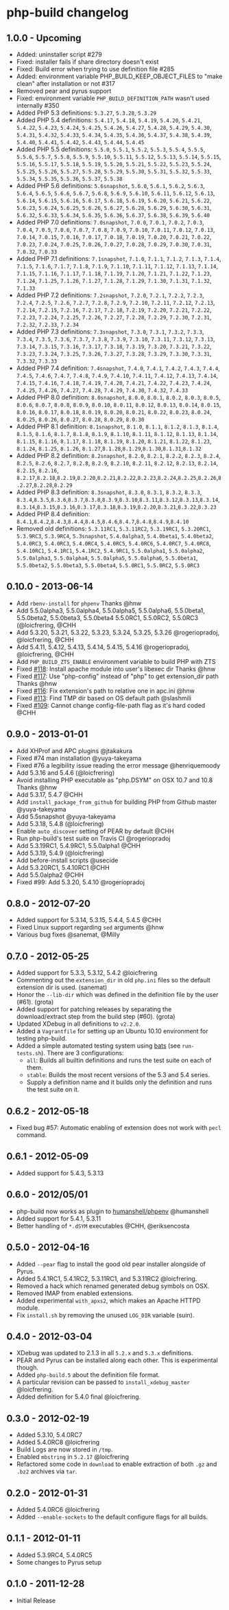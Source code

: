 # php-build changelog

## 1.0.0 - Upcoming

* Added: uninstaller script #279
* Fixed: installer fails if share directory doesn't exist
* Fixed: Build error when trying to use definition file #285
* Added: environment variable PHP_BUILD_KEEP_OBJECT_FILES to "make clean" after installation or not #317
* Removed pear and pyrus support
* Fixed: environment variable `PHP_BUILD_DEFINITION_PATH` wasn't used internally #350
* Added PHP 5.3 definitions: `5.3.27`, `5.3.28`, `5.3.29`
* Added PHP 5.4 definitions: `5.4.17`, `5.4.18`, `5.4.19`, `5.4.20`, `5.4.21`, `5.4.22`, `5.4.23`, `5.4.24`, `5.4.25`, `5.4.26`, `5.4.27`, `5.4.28`, `5.4.29`, `5.4.30`, `5.4.31`, `5.4.32`, `5.4.33`, `5.4.34`, `5.4.35`, `5.4.36`, `5.4.37`, `5.4.38`, `5.4.39`, `5.4.40`, `5.4.41`, `5.4.42`, `5.4.43`, `5.4.44`, `5.4.45`
* Added PHP 5.5 definitions: `5.5.0`, `5.5.1`, `5.5.2`, `5.5.3`, `5.5.4`, `5.5.5`, `5.5.6`, `5.5.7`, `5.5.8`, `5.5.9`, `5.5.10`, `5.5.11`, `5.5.12`, `5.5.13`, `5.5.14`, `5.5.15`, `5.5.16`, `5.5.17`, `5.5.18`, `5.5.19`, `5.5.20`, `5.5.21`, `5.5.22`, `5.5.23`, `5.5.24`, `5.5.25`, `5.5.26`, `5.5.27`, `5.5.28`, `5.5.29`, `5.5.30`, `5.5.31`, `5.5.32`, `5.5.33`, `5.5.34`, `5.5.35`, `5.5.36`, `5.5.37`, `5.5.38`
* Added PHP 5.6 definitions: `5.6snapshot`, `5.6.0`, `5.6.1`, `5.6.2`, `5.6.3`, `5.6.4`, `5.6.5`, `5.6.6`, `5.6.7`, `5.6.8`, `5.6.9`, `5.6.10`, `5.6.11`, `5.6.12`, `5.6.13`, `5.6.14`, `5.6.15`, `5.6.16`, `5.6.17`, `5.6.18`, `5.6.19`, `5.6.20`, `5.6.21`, `5.6.22`, `5.6.23`, `5.6.24`, `5.6.25`, `5.6.26`, `5.6.27`, `5.6.28`, `5.6.29`, `5.6.30`, `5.6.31`, `5.6.32`, `5.6.33`, `5.6.34`, `5.6.35`, `5.6.36`, `5.6.37`, `5.6.38`, `5.6.39`, `5.6.40`
* Added PHP 7.0 definitions: `7.0snapshot`, `7.0.0`, `7.0.1`, `7.0.2`, `7.0.3`, `7.0.4`, `7.0.5`, `7.0.6`, `7.0.7`, `7.0.8`, `7.0.9`, `7.0.10`, `7.0.11`, `7.0.12`, `7.0.13`, `7.0.14`, `7.0.15`, `7.0.16`, `7.0.17`, `7.0.18`, `7.0.19`, `7.0.20`, `7.0.21`, `7.0.22`, `7.0.23`, `7.0.24`, `7.0.25`, `7.0.26`, `7.0.27`, `7.0.28`, `7.0.29`, `7.0.30`, `7.0.31`, `7.0.32`, `7.0.33`
* Added PHP 7.1 definitions: `7.1snapshot`, `7.1.0`, `7.1.1`, `7.1.2`, `7.1.3`, `7.1.4`, `7.1.5`, `7.1.6`, `7.1.7`, `7.1.8`, `7.1.9`, `7.1.10`, `7.1.11`, `7.1.12`, `7.1.13`, `7.1.14`, `7.1.15`, `7.1.16`, `7.1.17`, `7.1.18`, `7.1.19`, `7.1.20`, `7.1.21`, `7.1.22`, `7.1.23`, `7.1.24`, `7.1.25`, `7.1.26`, `7.1.27`, `7.1.28`, `7.1.29`, `7.1.30`, `7.1.31`, `7.1.32`, `7.1.33`
* Added PHP 7.2 definitions: `7.2snapshot`, `7.2.0`, `7.2.1`, `7.2.2`, `7.2.3`, `7.2.4`, `7.2.5`, `7.2.6`, `7.2.7`, `7.2.8`, `7.2.9`, `7.2.10`, `7.2.11`, `7.2.12`, `7.2.13`, `7.2.14`, `7.2.15`, `7.2.16`, `7.2.17`, `7.2.18`, `7.2.19`, `7.2.20`, `7.2.21`, `7.2.22`, `7.2.23`, `7.2.24`, `7.2.25`, `7.2.26`, `7.2.27`, `7.2.28`, `7.2.29`, `7.2.30`, `7.2.31`, `7.2.32`, `7.2.33`, `7.2.34`
* Added PHP 7.3 definitions: `7.3snapshot`, `7.3.0`, `7.3.1`, `7.3.2`, `7.3.3`, `7.3.4`, `7.3.5`, `7.3.6`, `7.3.7`, `7.3.8`, `7.3.9`, `7.3.10`, `7.3.11`, `7.3.12`, `7.3.13`, `7.3.14`, `7.3.15`, `7.3.16`, `7.3.17`, `7.3.18`, `7.3.19`, `7.3.20`, `7.3.21`, `7.3.22`, `7.3.23`, `7.3.24`, `7.3.25`, `7.3.26`, `7.3.27`, `7.3.28`, `7.3.29`, `7.3.30`, `7.3.31`, `7.3.32`, `7.3.33`
* Added PHP 7.4 definition: `7.4snapshot`, `7.4.0`, `7.4.1`, `7.4.2`, `7.4.3`, `7.4.4`, `7.4.5`, `7.4.6`, `7.4.7`, `7.4.8`, `7.4.9`, `7.4.10`, `7.4.11`, `7.4.12`, `7.4.13`, `7.4.14`, `7.4.15`, `7.4.16`, `7.4.18`, `7.4.19`, `7.4.20`, `7.4.21`, `7.4.22`, `7.4.23`, `7.4.24`, `7.4.25`, `7.4.26`, `7.4.27`, `7.4.28`, `7.4.29`, `7.4.30`, `7.4.32`, `7.4.33`
* Added PHP 8.0 definition: `8.0snapshot`, `8.0.0`, `8.0.1`, `8.0.2`, `8.0.3`, `8.0.5`, `8.0.6`, `8.0.7`, `8.0.8`, `8.0.9`, `8.0.10`, `8.0.11`, `8.0.12`, `8.0.13`, `8.0.14`, `8.0.15`, `8.0.16`, `8.0.17`, `8.0.18`, `8.0.19`, `8.0.20`, `8.0.21`, `8.0.22`, `8.0.23`, `8.0.24`, `8.0.25`, `8.0.26`, `8.0.27`, `8.0.28`, `8.0.29`, `8.0.30`
* Added PHP 8.1 definition: `8.1snapshot`, `8.1.0`, `8.1.1`, `8.1.2`, `8.1.3`, `8.1.4`, `8.1.5`, `8.1.6`, `8.1.7`, `8.1.8`, `8.1.9`, `8.1.10`, `8.1.11`, `8.1.12`, `8.1.13`, `8.1.14`, `8.1.15`, `8.1.16`, `8.1.17`, `8.1.18`, `8.1.19`, `8.1.20`, `8.1.21`, `8.1.22`, `8.1.23`, `8.1.24`, `8.1.25`, `8.1.26`, `8.1.27`,`8.1.28`,`8.1.29`,`8.1.30`,`8.1.31`,`8.1.32`
* Added PHP 8.2 definition: `8.2snapshot`, `8.2.0`, `8.2.1`, `8.2.2`, `8.2.3`, `8.2.4`, `8.2.5`, `8.2.6`, `8.2.7`, `8.2.8`, `8.2.9`, `8.2.10`, `8.2.11`, `8.2.12`, `8.2.13`, `8.2.14`, `8.2.15`, `8.2.16`, `8.2.17`,`8.2.18`,`8.2.19`,`8.2.20`,`8.2.21`,`8.2.22`,`8.2.23`,`8.2.24`,`8.2.25`,`8.2.26`,`8.2.27`,`8.2.28`,`8.2.29`
* Added PHP 8.3 definition: `8.3snapshot`, `8.3.0`, `8.3.1`, `8.3.2`, `8.3.3`, `8.3.4`,`8.3.5`,`8.3.6`,`8.3.7`,`8.3.8`,`8.3.9`,`8.3.10`,`8.3.11`,`8.3.12`,`8.3.13`,`8.3.14`,`8.3.14`,`8.3.15`,`8.3.16`,`8.3.17`,`8.3.18`,`8.3.19`,`8.2.20`,`8.3.21`,`8.3.22`,`8.3.23`
* Added PHP 8.4 definition: `8.4.1`,`8.4.2`,`8.4.3`,`8.4.4`,`8.4.5`,`8.4.6`,`8.4.7`,`8.4.8`,`8.4.9`,`8.4.10`
* Removed old definitions: `5.3.11RC1`, `5.3.11RC2`, `5.3.19RC1`, `5.3.20RC1`, `5.3.9RC3`, `5.3.9RC4`, `5.3snapshot`, `5.4.0alpha3`, `5.4.0beta1`, `5.4.0beta2`, `5.4.0RC3`, `5.4.0RC3`, `5.4.0RC4`, `5.4.0RC5`, `5.4.0RC6`, `5.4.0RC7`, `5.4.0RC8`, `5.4.10RC1`, `5.4.1RC1`, `5.4.1RC2`, `5.4.9RC1`, `5.5.0alpha1`, `5.5.0alpha2`, `5.5.0alpha3`, `5.5.0alpha4`, `5.5.0alpha5`, `5.5.0alpha6`, `5.5.0beta1`, `5.5.0beta2`, `5.5.0beta3`, `5.5.0beta4`, `5.5.0RC1`, `5.5.0RC2`, `5.5.0RC3`

## 0.10.0 - 2013-06-14

* Add `rbenv-install` for `phpenv` Thanks @hnw
* Add 5.5.0alpha3, 5.5.0alpha4, 5.5.0alpha5, 5.5.0alpha6, 5.5.0beta1, 5.5.0beta2, 5.5.0beta3, 5.5.0beta4
  5.5.0RC1, 5.5.0RC2, 5.5.0RC3 (@loicfrering, @CHH
* Add 5.3.20, 5.3.21, 5.3.22, 5.3.23, 5.3.24, 5.3.25, 5.3.26 @rogeriopradoj, @loicfrering, @CHH
* Add 5.4.11, 5.4.12, 5.4.13, 5.4.14, 5.4.15, 5.4.16 @rogeriopradoj, @loicfrering, @CHH
* Add `PHP_BUILD_ZTS_ENABLE` environment variable to build PHP with ZTS
* Fixed [#118](https://github.com/CHH/php-build/pull/118): Install apache module into user's libexec dir Thanks @hnw
* Fixed [#117](https://github.com/CHH/php-build/pull/117): Use "php-config" instead of "php" to get extension_dir path Thanks @hnw
* Fixed [#116](https://github.com/CHH/php-build/pull/116): Fix extension's path to relative one in apc.ini @hnw
* Fixed [#113](https://github.com/CHH/php-build/pull/113): Find TMP dir based on OS default path @slashmili
* Fixed [#109](https://github.com/CHH/php-build/pull/109): Cannot change config-file-path flag as it's hard coded @CHH

## 0.9.0 - 2013-01-01

* Add XHProf and APC plugins @jtakakura
* Fixed #74 man installation @yuya-takeyama
* Fixed #76 a legibility issue reading the error message @henriquemoody
* Add 5.3.16 and 5.4.6 (@loicfrering)
* Avoid installing PHP executable as "php.DSYM" on OSX 10.7 and 10.8 Thanks @hnw
* Add 5.3.17, 5.4.7 @CHH
* Add `install_package_from_github` for building PHP from Github master @yuya-takeyama
* Add 5.5snapshot @yuya-takeyama
* Add 5.3.18, 5.4.8 (@loicfrering)
* Enable `auto_discover` setting of PEAR by default @CHH
* Run php-build's test suite on Travis CI @rogeriopradoj
* Add 5.3.19RC1, 5.4.9RC1, 5.5.0alpha1 @CHH
* Add 5.3.19, 5.4.9 (@loicfrering)
* Add before-install scripts @usecide
* Add 5.3.20RC1, 5.4.10RC1 @CHH
* Add 5.5.0alpha2 @CHH
* Fixed #99: Add 5.3.20, 5.4.10 @rogeriopradoj

## 0.8.0 - 2012-07-20

 * Added support for 5.3.14, 5.3.15, 5.4.4, 5.4.5 @CHH
 * Fixed Linux support regarding `sed` arguments @hnw
 * Various bug fixes @sanemat, @Milly

## 0.7.0 - 2012-05-25

 * Added support for 5.3.3, 5.3.12, 5.4.2 @loicfrering
 * Commenting out the `extension_dir` in old `php.ini` files so the default extension dir is used. (sanemat)
 * Honor the `--lib-dir` which was defined in the definition file by the user (#61). (grota)
 * Added support for patching releases by separating the download/extract step from the build step (#60). (grota)
 * Updated XDebug in all definitions to `v2.2.0`.
 * Added a `Vagrantfile` for setting up an Ubuntu 10.10 environment for testing php-build.
 * Added a simple automated testing system using [bats](https://github.com/sstephenson/bats) (see `run-tests.sh`). There are 3 configurations:
   - `all`: Builds all builtin definitions and runs the test suite on each of them.
   - `stable`: Builds the most recent versions of the 5.3 and 5.4 series.
   - Supply a definition name and it builds only the definition and runs the test suite on it.

## 0.6.2 - 2012-05-18

 * Fixed bug #57: Automatic enabling of extension does not work with `pecl` command.

## 0.6.1 - 2012-05-09

 * Added support for 5.4.3, 5.3.13

## 0.6.0 - 2012/05/01

 * php-build now works as plugin to [humanshell/phpenv](https://github.com/humanshell/phpenv) @humanshell
 * Added support for 5.4.1, 5.3.11
 * Better handling of `*.dSYM` executables @CHH, @eriksencosta

## 0.5.0 - 2012-04-16

 * Added `--pear` flag to install the good old pear installer alongside of Pyrus.
 * Added 5.4.1RC1, 5.4.1RC2, 5.3.11RC1, and 5.3.11RC2 @loicfrering.
 * Removed a hack which renamed generated debug symbols on OSX.
 * Removed IMAP from enabled extensions.
 * Added experimental `with_apxs2`, which makes an Apache HTTPD module.
 * Fix `install.sh` by removing the unused `LOG_DIR` variable (suin).

## 0.4.0 - 2012-03-04

 * XDebug was updated to 2.1.3 in all `5.2.x` and `5.3.x` definitions.
 * PEAR and Pyrus can be installed along each other. This is experimental though.
 * Added `php-build.5` about the definition file format.
 * A particular revision can be passed to `install_xdebug_master` @loicfrering.
 * Added definition for 5.4.0 final @loicfrering.

## 0.3.0 - 2012-02-19

 * Added 5.3.10, 5.4.0RC7
 * Added 5.4.0RC8 @loicfrering
 * Build Logs are now stored in `/tmp`.
 * Enabled `mbstring` in `5.2.17` @loicfrering
 * Refactored some code in `download` to enable extraction of both `.gz` and `.bz2` archives via `tar`.

## 0.2.0 - 2012-01-31

 * Added 5.4.0RC6 @loicfrering
 * Added `--enable-sockets` to the default configure flags for all builds.

## 0.1.1 - 2012-01-11

 * Added 5.3.9RC4, 5.4.0RC5
 * Some changes to Pyrus setup

## 0.1.0 - 2011-12-28

 * Initial Release

[bats]: https://github.com/sstephenson/bats
